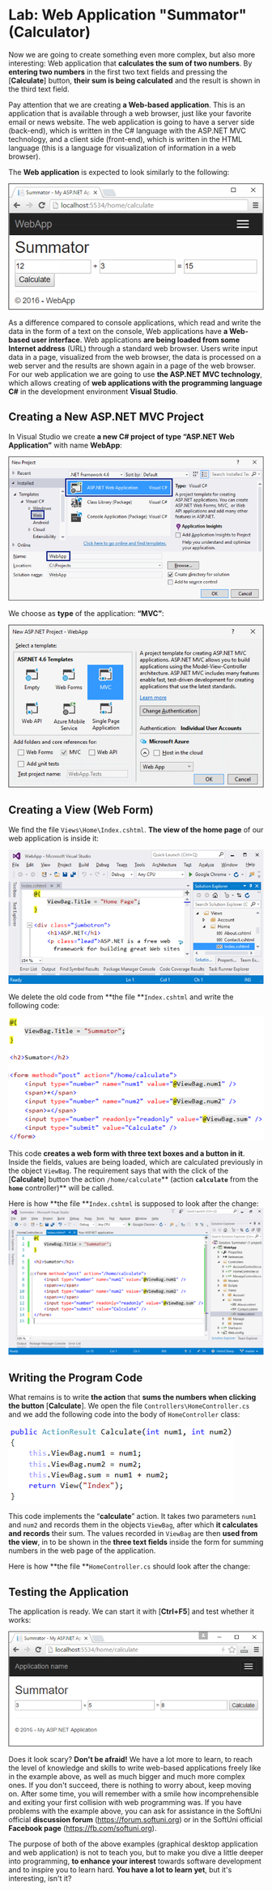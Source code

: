 # Lab: Web Application "Summator" (Calculator)

Now we are going to create something even more complex, but also more interesting: Web application that **calculates the sum of two numbers**. By **entering two numbers** in the first two text fields and pressing the [**Calculate**] button, **their sum is being calculated** and the result is shown in the third text field.

Pay attention that we are creating **a Web-based application**. This is an application that is available through a web browser, just like your favorite email or news website. The web application is going to have a server side (back-end), which is written in the C\# language with the ASP.NET MVC technology, and a client side (front-end), which is written in the HTML language (this is a language for visualization of information in a web browser).

The **Web application** is expected to look similarly to the following:

![](/assets/chapter-1-images/08.Numbers-sum-web-01.png)

As a difference compared to console applications, which read and write the data in the form of a text on the console, Web applications have **a Web-based user interface**. Web applications **are being loaded from some Internet address** (URL) through a standard web browser. Users write input data in a page, visualized from the web browser, the data is processed on a web server and the results are shown again in a page of the web browser. For our web application we are going to use **the ASP.NET MVC technology**, which allows creating of **web applications with the programming language C\#** in the development environment **Visual Studio**.

## Creating a New ASP.NET MVC Project

In Visual Studio we create **a new C\# project of type “ASP.NET Web Application”** with name **WebApp**:

![](/assets/chapter-1-images/08.Numbers-sum-web-02.png)

We choose as **type** of the application: **“MVC”**:

![](/assets/chapter-1-images/08.Numbers-sum-web-03.png)

## Creating a View \(Web Form\)

We find the file `Views\Home\Index.cshtml`. **The view of the home page** of our web application is inside it:

![](/assets/chapter-1-images/08.Numbers-sum-web-04.png)

We delete the old code from **the file **`Index.cshtml` and write the following code:

![](/assets/chapter-1-images/08.Numbers-sum-web-05.png)

This code **creates a web form with three text boxes and a button in it**. Inside the fields, values are being loaded, which are calculated previously in the object `ViewBag`. The requirement says that with the click of the \[**Calculate**\] button the action `/home/calculate`** \(action **`calculate`** from the **`home`** controller\)** will be called.

Here is how **the file **`Index.cshtml` is supposed to look after the change:![](/assets/chapter-1-images/08.Numbers-sum-web-06.png)

## Writing the Program Code

What remains is to write **the action** that **sums the numbers when clicking the button** \[**Calculate**\]. We open the file `Controllers\HomeController.cs` and we add the following code into the body of `HomeController` class:

![](/assets/chapter-1-images/08.Numbers-sum-web-07.png)

This code implements the “**calculate**” action. It takes two parameters `num1` and `num2` and records them in the objects `ViewBag`, after which **it calculates and records** their sum. The values recorded in `ViewBag` are then **used from the view**, in to be shown in the **three text fields** inside the form for summing numbers in the web page of the application.

Here is how **the file **`HomeController.cs` should look after the change:

## Testing the Application

The application is ready. We can start it with \[**Ctrl+F5**\] and test whether it works:

![](/assets/chapter-1-images/08.Numbers-sum-web-09.png)

Does it look scary? **Don't be afraid!** We have a lot more to learn, to reach the level of knowledge and skills to write web-based applications freely like in the example above, as well as much bigger and much more complex ones. If you don't succeed, there is nothing to worry about, keep moving on. After some time, you will remember with a smile how incomprehensible and exiting your first collision with web programming was. If you have problems with the example above, you can ask for assistance in the SoftUni official **discussion forum** (https://forum.softuni.org) or in the SoftUni official **Facebook page** (https://fb.com/softuni.org).

The purpose of both of the above examples \(graphical desktop application and web application\) is not to teach you, but to make you dive a little deeper into programming, **to enhance your interest** towards software development and to inspire you to learn hard. **You have a lot to learn yet**, but it's interesting, isn't it?
